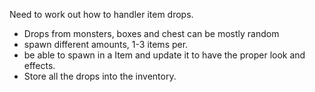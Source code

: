 Need to work out how to handler item drops.
- Drops from monsters, boxes and chest can be mostly random
- spawn different amounts, 1-3 items per.
- be able to spawn in a Item and update it to have the proper look and effects.
- Store all the drops into the inventory.


